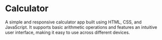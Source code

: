 # Calculator
A simple and responsive calculator app built using HTML, CSS, and JavaScript. It supports basic arithmetic operations and features an intuitive user interface, making it easy to use across different devices.
